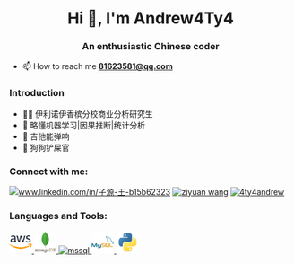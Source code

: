 <h1 align="center">Hi 👋, I'm Andrew4Ty4</h1>
<h3 align="center">An enthusiastic Chinese coder</h3>

- 📫 How to reach me **81623581@qq.com**
### Introduction
- 🧑‍⚕️ 伊利诺伊香槟分校商业分析研究生
- 🌱 略懂机器学习|因果推断|统计分析
- 🎸 吉他能弹响
- 🐶 狗狗铲屎官
<h3 align="left">Connect with me:</h3>
<p align="left">
<a href="https://linkedin.com/in/www.linkedin.com/in/子源-王-b15b62323" target="blank"><img align="center" src="https://raw.githubusercontent.com/rahuldkjain/github-profile-readme-generator/master/src/images/icons/Social/linked-in-alt.svg" alt="www.linkedin.com/in/子源-王-b15b62323" height="30" width="40" /></a>
<a href="https://kaggle.com/ziyuan wang" target="blank"><img align="center" src="https://raw.githubusercontent.com/rahuldkjain/github-profile-readme-generator/master/src/images/icons/Social/kaggle.svg" alt="ziyuan wang" height="30" width="40" /></a>
<a href="https://instagram.com/4ty4andrew" target="blank"><img align="center" src="https://raw.githubusercontent.com/rahuldkjain/github-profile-readme-generator/master/src/images/icons/Social/instagram.svg" alt="4ty4andrew" height="30" width="40" /></a>
</p>

<h3 align="left">Languages and Tools:</h3>
<p align="left"> <a href="https://aws.amazon.com" target="_blank" rel="noreferrer"> <img src="https://raw.githubusercontent.com/devicons/devicon/master/icons/amazonwebservices/amazonwebservices-original-wordmark.svg" alt="aws" width="40" height="40"/> </a> <a href="https://www.mongodb.com/" target="_blank" rel="noreferrer"> <img src="https://raw.githubusercontent.com/devicons/devicon/master/icons/mongodb/mongodb-original-wordmark.svg" alt="mongodb" width="40" height="40"/> </a> <a href="https://www.microsoft.com/en-us/sql-server" target="_blank" rel="noreferrer"> <img src="https://www.svgrepo.com/show/303229/microsoft-sql-server-logo.svg" alt="mssql" width="40" height="40"/> </a> <a href="https://www.mysql.com/" target="_blank" rel="noreferrer"> <img src="https://raw.githubusercontent.com/devicons/devicon/master/icons/mysql/mysql-original-wordmark.svg" alt="mysql" width="40" height="40"/> </a> <a href="https://www.python.org" target="_blank" rel="noreferrer"> <img src="https://raw.githubusercontent.com/devicons/devicon/master/icons/python/python-original.svg" alt="python" width="40" height="40"/> </a> </p>

